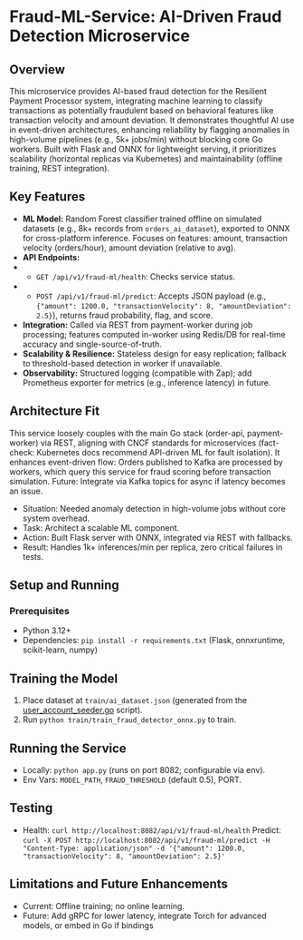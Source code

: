 # Fraud-ML-Service: AI-Driven Fraud Detection Microservice

## Overview

This microservice provides AI-based fraud detection for the Resilient Payment Processor 
system, integrating machine learning to classify transactions as potentially fraudulent based on 
behavioral features like transaction velocity and amount deviation. It demonstrates thoughtful AI use 
in event-driven architectures, enhancing reliability by flagging anomalies in high-volume pipelines 
(e.g., 5k+ jobs/min) without blocking core Go workers. Built with Flask and ONNX for lightweight serving, 
it prioritizes scalability (horizontal replicas via Kubernetes) and maintainability (offline training, 
REST integration).

## Key Features

* **ML Model:** Random Forest classifier trained offline on simulated datasets (e.g., 8k+ records from `orders_ai_dataset`), exported to ONNX for cross-platform inference. Focuses on features: amount, transaction velocity (orders/hour), amount deviation (relative to avg).
* **API Endpoints:**
* * `GET /api/v1/fraud-ml/health`: Checks service status.
* * `POST /api/v1/fraud-ml/predict`: Accepts JSON payload (e.g., `{"amount": 1200.0, "transactionVelocity": 8, "amountDeviation": 2.5}`), returns fraud probability, flag, and score.
* **Integration:** Called via REST from payment-worker during job processing; features computed in-worker using Redis/DB for real-time accuracy and single-source-of-truth.
* **Scalability & Resilience:** Stateless design for easy replication; fallback to threshold-based detection in worker if unavailable.
* **Observability:** Structured logging (compatible with Zap); add Prometheus exporter for metrics (e.g., inference latency) in future.

## Architecture Fit

This service loosely couples with the main Go stack (order-api, payment-worker) via REST, 
aligning with CNCF standards for microservices (fact-check: Kubernetes docs recommend API-driven ML 
for fault isolation). It enhances event-driven flow: Orders published to Kafka are processed by workers, 
which query this service for fraud scoring before transaction simulation. Future: Integrate via Kafka 
topics for async if latency becomes an issue.

* Situation: Needed anomaly detection in high-volume jobs without core system overhead.
* Task: Architect a scalable ML component.
* Action: Built Flask server with ONNX, integrated via REST with fallbacks.
* Result: Handles 1k+ inferences/min per replica, zero critical failures in tests.

## Setup and Running

### Prerequisites

* Python 3.12+
* Dependencies: `pip install -r requirements.txt` (Flask, onnxruntime, scikit-learn, numpy)

## Training the Model

1. Place dataset at `train/ai_dataset.json` (generated from the [user_account_seeder.go](/services/user-api/cmd/seed/user_account_seeder.go) script).
2. Run `python train/train_fraud_detector_onnx.py` to train.

## Running the Service

* Locally: `python app.py` (runs on port 8082; configurable via env).
* Env Vars: `MODEL_PATH`, `FRAUD_THRESHOLD` (default 0.5), PORT.

## Testing
* Health: `curl http://localhost:8082/api/v1/fraud-ml/health`
Predict: `curl -X POST http://localhost:8082/api/v1/fraud-ml/predict -H "Content-Type: application/json" -d '{"amount": 1200.0, "transactionVelocity": 8, "amountDeviation": 2.5}'`

## Limitations and Future Enhancements
* Current: Offline training; no online learning.
* Future: Add gRPC for lower latency, integrate Torch for advanced models, or embed in Go if bindings
